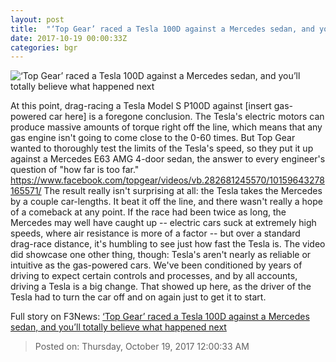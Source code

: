 ```yaml
---
layout: post
title:  "‘Top Gear’ raced a Tesla 100D against a Mercedes sedan, and you’ll totally believe what happened next"
date: 2017-10-19 00:00:33Z
categories: bgr
---
```


![‘Top Gear’ raced a Tesla 100D against a Mercedes sedan, and you’ll totally believe what happened next](https://boygeniusreport.files.wordpress.com/2017/10/top-gear.png)

At this point, drag-racing a Tesla Model S P100D against [insert gas-powered car here] is a foregone conclusion. The Tesla's electric motors can produce massive amounts of torque right off the line, which means that any gas engine isn't going to come close to the 0-60 times. But Top Gear wanted to thoroughly test the limits of the Tesla's speed, so they put it up against a Mercedes E63 AMG 4-door sedan, the answer to every engineer's question of "how far is too far." https://www.facebook.com/topgear/videos/vb.282681245570/10159643278165571/ The result really isn't surprising at all: the Tesla takes the Mercedes by a couple car-lengths. It beat it off the line, and there wasn't really a hope of a comeback at any point. If the race had been twice as long, the Mercedes may well have caught up -- electric cars suck at extremely high speeds, where air resistance is more of a factor -- but over a standard drag-race distance, it's humbling to see just how fast the Tesla is. The video did showcase one other thing, though: Tesla's aren't nearly as reliable or intuitive as the gas-powered cars. We've been conditioned by years of driving to expect certain controls and processes, and by all accounts, driving a Tesla is a big change. That showed up here, as the driver of the Tesla had to turn the car off and on again just to get it to start.


Full story on F3News: [‘Top Gear’ raced a Tesla 100D against a Mercedes sedan, and you’ll totally believe what happened next](http://www.f3nws.com/n/VJEaSG)

> Posted on: Thursday, October 19, 2017 12:00:33 AM
